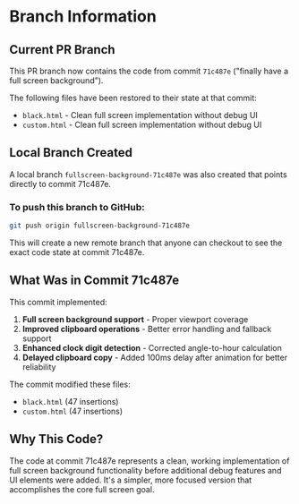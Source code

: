# Branch Information

## Current PR Branch
This PR branch now contains the code from commit `71c487e` ("finally have a full screen background").

The following files have been restored to their state at that commit:
- `black.html` - Clean full screen implementation without debug UI
- `custom.html` - Clean full screen implementation without debug UI

## Local Branch Created
A local branch `fullscreen-background-71c487e` was also created that points directly to commit 71c487e.

### To push this branch to GitHub:
```bash
git push origin fullscreen-background-71c487e
```

This will create a new remote branch that anyone can checkout to see the exact code state at commit 71c487e.

## What Was in Commit 71c487e

This commit implemented:
1. **Full screen background support** - Proper viewport coverage
2. **Improved clipboard operations** - Better error handling and fallback support  
3. **Enhanced clock digit detection** - Corrected angle-to-hour calculation
4. **Delayed clipboard copy** - Added 100ms delay after animation for better reliability

The commit modified these files:
- `black.html` (47 insertions)
- `custom.html` (47 insertions)

## Why This Code?

The code at commit 71c487e represents a clean, working implementation of full screen background functionality before additional debug features and UI elements were added. It's a simpler, more focused version that accomplishes the core full screen goal.
